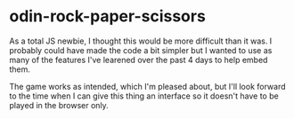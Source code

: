 # odin-rock-paper-scissors

As a total JS newbie, I thought this would be more difficult than it was. I probably could have made the code a bit simpler but I wanted to use as many of the features I've learened over the past 4 days to help embed them.

The game works as intended, which I'm pleased about, but I'll look forward to the time when I can give this thing an interface so it doesn't have to be played in the browser only.
